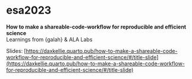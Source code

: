 # esa2023

**How to make a shareable-code-workflow for reproducible and efficient science**  
Learnings from {galah} & ALA Labs

Slides: [https://daxkellie.quarto.pub/how-to-make-a-shareable-code-workflow-for-reproducible-and-efficient-science/#/title-slide](https://daxkellie.quarto.pub/how-to-make-a-shareable-code-workflow-for-reproducible-and-efficient-science/#/title-slide)



